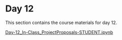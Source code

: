 Day 12
=======================
This section contains the course materials for day 12.

[Day-12_In-Class_ProjectProposals-STUDENT.ipynb](../daily//Day-12/Day-12_In-Class_ProjectProposals-STUDENT.ipynb)

